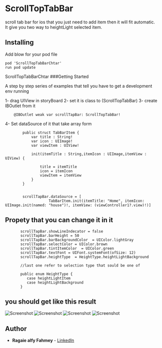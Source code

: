 # ScrollTopTabBar
scroll tab bar for ios that you just need to add item then it will fit automatic. It give you two way to heightLight selected item.

##  Installing
 Add blow for your pod file 
   ```
   pod 'ScrollTopTabBarChtar' 
   run pod update
   ```
 ScrollTopTabBarChtar
###Getting Started

A step by step series of examples that tell you have to get a development env running

1- drag UIView in storyBoard
2- set it is class to  (ScrollTopTabBar)
3- create IBOutlet from it 
```
    @IBOutlet weak var scrollTapBar: ScrollTopTabBar!
```
4- Set dataSource of it that take array form 

```
        public struct TabBarItem {
            var title : String!
            var icon : UIImage!
            var viewItem : UIView!

            init(itemTitle : String,itemIcon : UIImage,itemView : UIView) {

                title = itemTitle
                icon = itemIcon
                viewItem = itemView
            }
        }


        scrollTapBar.dataSource = [
                    TabBarItem.init(itemTitle: "Home", itemIcon: UIImage.init(named: "house")!, itemView: (viewController1?.view)!)]

```

## Propety that you can change it in it 

  ```
         scrollTapBar.showLineIndecator = false
         scrollTapBar.barHeight = 50
         scrollTapBar.barBackgroundColor  = UIColor.lightGray
         scrollTapBar.selectColor = UIColor.brown
         scrollTapBar.tintItemColor  = UIColor.green
         scrollTapBar.textFont = UIFont.systemFont(ofSize: 12)
         scrollTapBar.heightType  = HeightType.heightLightBackground  
         
         //last one refer to selection type that sould be one of 
         
         public enum HeightType {
            case heightLightItem
            case heightLightBackground 
         }
  ``` 

  
## you should get like this result 

![Screenshot](https://github.com/ragaie/ScrollTopTabBar/blob/master/ScrollTopTabBar/screen%20shot%20/Screen%20Shot%202018-01-18%20at%202.42.56%20PM.png)
![Screenshot](https://github.com/ragaie/ScrollTopTabBar/blob/master/ScrollTopTabBar/screen%20shot%20/Screen%20Shot%202018-01-18%20at%202.44.14%20PM.png)
![Screenshot](https://github.com/ragaie/ScrollTopTabBar/blob/master/ScrollTopTabBar/screen%20shot%20/Screen%20Shot%202018-01-18%20at%202.47.51%20PM.png)
![Screenshot](https://github.com/ragaie/ScrollTopTabBar/blob/master/ScrollTopTabBar/screen%20shot%20/Screen%20Shot%202018-01-18%20at%202.44.14%20PM.png)


## Author

* **Ragaie alfy Fahmey**  - [LinkedIn](www.linkedin.com/in/ragaie-alfy)
